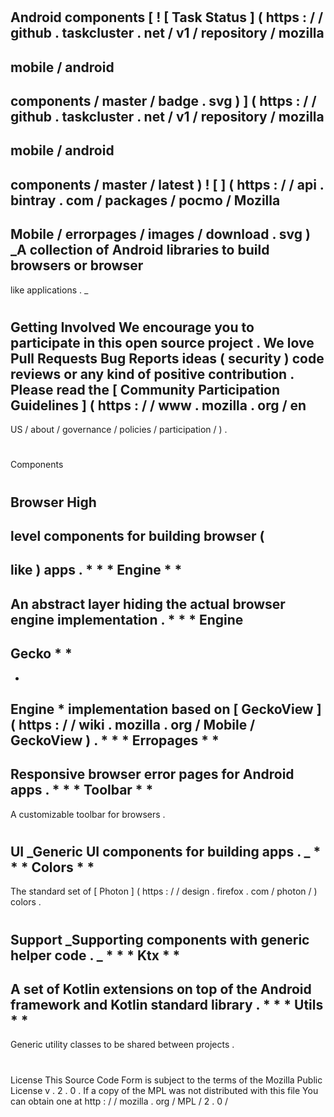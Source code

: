 #
Android
components
[
!
[
Task
Status
]
(
https
:
/
/
github
.
taskcluster
.
net
/
v1
/
repository
/
mozilla
-
mobile
/
android
-
components
/
master
/
badge
.
svg
)
]
(
https
:
/
/
github
.
taskcluster
.
net
/
v1
/
repository
/
mozilla
-
mobile
/
android
-
components
/
master
/
latest
)
!
[
]
(
https
:
/
/
api
.
bintray
.
com
/
packages
/
pocmo
/
Mozilla
-
Mobile
/
errorpages
/
images
/
download
.
svg
)
_A
collection
of
Android
libraries
to
build
browsers
or
browser
-
like
applications
.
_
#
Getting
Involved
We
encourage
you
to
participate
in
this
open
source
project
.
We
love
Pull
Requests
Bug
Reports
ideas
(
security
)
code
reviews
or
any
kind
of
positive
contribution
.
Please
read
the
[
Community
Participation
Guidelines
]
(
https
:
/
/
www
.
mozilla
.
org
/
en
-
US
/
about
/
governance
/
policies
/
participation
/
)
.
#
Components
#
#
Browser
High
-
level
components
for
building
browser
(
-
like
)
apps
.
*
*
*
Engine
*
*
-
An
abstract
layer
hiding
the
actual
browser
engine
implementation
.
*
*
*
Engine
-
Gecko
*
*
-
*
Engine
*
implementation
based
on
[
GeckoView
]
(
https
:
/
/
wiki
.
mozilla
.
org
/
Mobile
/
GeckoView
)
.
*
*
*
Erropages
*
*
-
Responsive
browser
error
pages
for
Android
apps
.
*
*
*
Toolbar
*
*
-
A
customizable
toolbar
for
browsers
.
#
#
UI
_Generic
UI
components
for
building
apps
.
_
*
*
*
Colors
*
*
-
The
standard
set
of
[
Photon
]
(
https
:
/
/
design
.
firefox
.
com
/
photon
/
)
colors
.
#
#
Support
_Supporting
components
with
generic
helper
code
.
_
*
*
*
Ktx
*
*
-
A
set
of
Kotlin
extensions
on
top
of
the
Android
framework
and
Kotlin
standard
library
.
*
*
*
Utils
*
*
-
Generic
utility
classes
to
be
shared
between
projects
.
#
License
This
Source
Code
Form
is
subject
to
the
terms
of
the
Mozilla
Public
License
v
.
2
.
0
.
If
a
copy
of
the
MPL
was
not
distributed
with
this
file
You
can
obtain
one
at
http
:
/
/
mozilla
.
org
/
MPL
/
2
.
0
/
